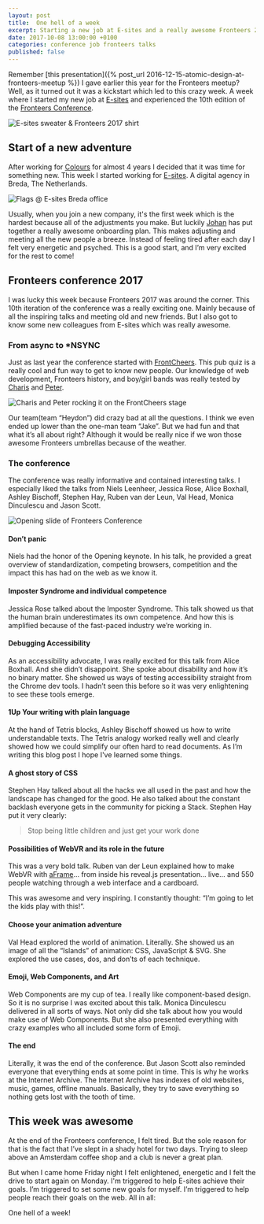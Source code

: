 ```yaml
---
layout: post
title:  One hell of a week
excerpt: Starting a new job at E-sites and a really awesome Fronteers 2017 conference
date: 2017-10-08 13:00:00 +0100
categories: conference job fronteers talks
published: false
---
```

Remember [this presentation]({% post_url 2016-12-15-atomic-design-at-fronteers-meetup %}) I gave earlier this year for the Fronteers meetup? Well, as it turned out it was a kickstart which led to this crazy week. A week where I started my new job at [E-sites](https://www.e-sites.nl) and experienced the 10th edition of the [Fronteers Conference](https://fronteers.nl/congres/2017).

<div class="o-grid__retained">
  <img class="image--full" src="{{ site.url }}/assets/images/articles/hell-of-a-week/hell-week.jpg" alt="E-sites sweater & Fronteers 2017 shirt">
</div>

## Start of a new adventure
After working for [Colours](https://www.colours.nl) for almost 4 years I decided that it was time for something new. This week I started working for [E-sites](https://www.e-sites.nl). A digital agency in Breda, The Netherlands.

<div class="o-grid__retained">
  <img class="image--full" src="{{ site.url }}/assets/images/articles/hell-of-a-week/start-e-sites.jpg" alt="Flags @ E-sites Breda office">
</div>

Usually, when you join a new company, it's the first week which is the hardest because all of the adjustments you make. But luckily [Johan](https://twitter.com/jvdnberg) has put together a really awesome onboarding plan. This makes adjusting and meeting all the new people a breeze. Instead of feeling tired after each day I felt very energetic and psyched. This is a good start, and I’m very excited for the rest to come!

## Fronteers conference 2017
I was lucky this week because Fronteers 2017 was around the corner. This 10th iteration of the conference was a really exciting one. Mainly because of all the inspiring talks and meeting old and new friends. But I also got to know some new colleagues from E-sites which was really awesome.

### From async to *NSYNC
Just as last year the conference started with [FrontCheers](https://fronteers.nl/congres/2017/frontcheers). This pub quiz is a really cool and fun way to get to know new people. Our knowledge of web development, Fronteers history, and boy/girl bands was really tested by [Charis](https://twitter.com/charis) and [Peter](https://twitter.com/petervangrieken).

<div class="o-grid__retained">
  <img class="image--full" src="{{ site.url }}/assets/images/articles/hell-of-a-week/frontcheers.jpg" alt="Charis and Peter rocking it on the FrontCheers stage">
</div>

Our team(team “Heydon”) did crazy bad at all the questions. I think we even ended up lower than the one-man team “Jake”. But we had fun and that what it’s all about right? Although it would be really nice if we won those awesome Fronteers umbrellas because of the weather.

### The conference
The conference was really informative and contained interesting talks. I especially liked the talks from Niels Leenheer, Jessica Rose, Alice Boxhall, Ashley Bischoff, Stephen Hay, Ruben van der Leun, Val Head, Monica Dinculescu and Jason Scott.

<div class="o-grid__retained">
  <img class="image--full" src="{{ site.url }}/assets/images/articles/hell-of-a-week/start-fronteers.jpg" alt="Opening slide of Fronteers Conference">
</div>

#### Don’t panic
Niels had the honor of the Opening keynote. In his talk, he provided a great overview of standardization, competing browsers, competition and the impact this has had on the web as we know it.

#### Imposter Syndrome and individual competence
Jessica Rose talked about the Imposter Syndrome. This talk showed us that the human brain underestimates its own competence. And how this is amplified because of the fast-paced industry we’re working in.

#### Debugging Accessibility
As an accessibility advocate, I was really excited for this talk from Alice Boxhall. And she didn’t disappoint. She spoke about disability and how it’s no binary matter. She showed us ways of testing accessibility straight from the Chrome dev tools. I hadn’t seen this before so it was very enlightening to see these tools emerge.

#### 1Up Your writing with plain language
At the hand of Tetris blocks, Ashley Bischoff showed us how to write understandable texts. The Tetris analogy worked really well and clearly showed how we could simplify our often hard to read documents. As I’m writing this blog post I hope I've learned some things.

#### A ghost story of CSS
Stephen Hay talked about all the hacks we all used in the past and how the landscape has changed for the good. He also talked about the constant backlash everyone gets in the community for picking a Stack. Stephen Hay put it very clearly:

> Stop being little children and just get your work done

#### Possibilities of WebVR and its role in the future
This was a very bold talk. Ruben van der Leun explained how to make WebVR with [aFrame](https://aframe.io/)... from inside his reveal.js presentation... live... and 550 people watching through a web interface and a cardboard.

This was awesome and very inspiring. I constantly thought: “I’m going to let the kids play with this!”.

#### Choose your animation adventure
Val Head explored the world of animation. Literally. She showed us an image of all the “Islands” of animation: CSS, JavaScript & SVG. She explored the use cases, dos, and don’ts of each technique.

#### Emoji, Web Components, and Art
Web Components are my cup of tea. I really like component-based design. So it is no surprise I was excited about this talk. Monica Dinculescu delivered in all sorts of ways. Not only did she talk about how you would make use of Web Components. But she also presented everything with crazy examples who all included some form of Emoji.

#### The end
Literally, it was the end of the conference. But Jason Scott also reminded everyone that everything ends at some point in time. This is why he works at the Internet Archive. The Internet Archive has indexes of old websites, music, games, offline manuals. Basically, they try to save everything so nothing gets lost with the tooth of time.

## This week was awesome
At the end of the Fronteers conference, I felt tired. But the sole reason for that is the fact that I’ve slept in a shady hotel for two days. Trying to sleep above an Amsterdam coffee shop and a club is never a great plan.

But when I came home Friday night I felt enlightened, energetic and I felt the drive to start again on Monday. I'm triggered to help E-sites achieve their goals. I’m triggered to set some new goals for myself. I’m triggered to help people reach their goals on the web. All in all:

<span class="u-h2">One hell of a week!</span>

